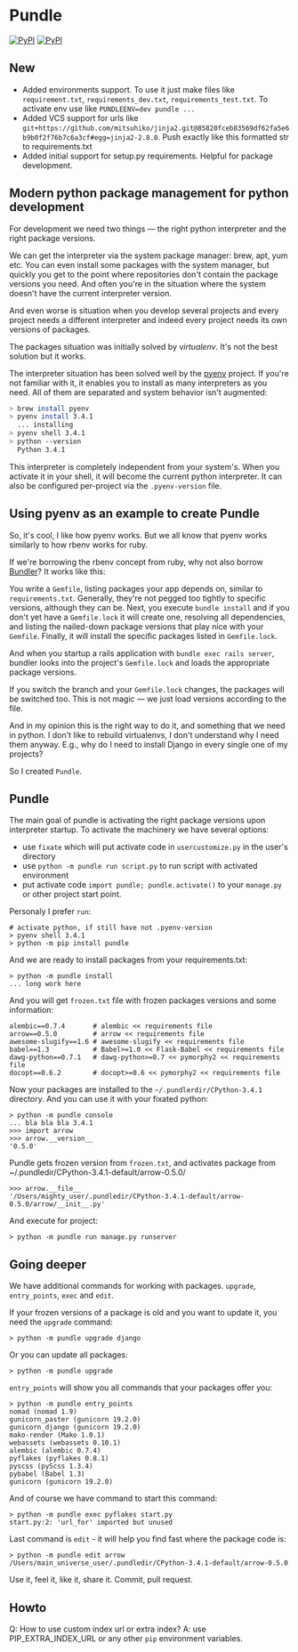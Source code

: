 Pundle
======

[![PyPI](https://img.shields.io/pypi/v/pundle.svg?style=flat-square)](https://pypi.python.org/pypi/pundle)
[![PyPI](https://img.shields.io/pypi/l/pundle.svg?style=flat-square)](https://pypi.python.org/pypi/pundle)

New
---

- Added environments support. To use it just make files like `requirement.txt`, `requirements_dev.txt`, `requirements_test.txt`.
  To activate env use like `PUNDLEENV=dev pundle ...`
- Added VCS support for urls like `git+https://github.com/mitsuhiko/jinja2.git@85820fceb83569df62fa5e6b9b0f2f76b7c6a3cf#egg=jinja2-2.8.0`. Push exactly like this formatted str to requirements.txt
- Added initial support for setup.py requirements. Helpful for package development.


Modern python package management for python development
-------------------------------------------------------

For development we need two things — the right python interpreter and the right
package versions.

We can get the interpreter via the system package manager: brew, apt, yum etc.
You can even install some packages with the system manager, but quickly you get
to the point where repositories don't contain the package versions you need. And
often you're in the situation where the system doesn't have the current
interpreter version.

And even worse is situation when you develop several projects and every project
needs a different interpreter and indeed every project needs its own versions of
packages.

The packages situation was initially solved by _virtualenv_. It's not the best
solution but it works.

The interpreter situation has been solved well by the
[pyenv](https://github.com/yyuu/pyenv) project. If you're not familiar with it,
it enables you to install as many interpreters as you need. All of them are
separated and system behavior isn't augmented:

```bash
> brew install pyenv
> pyenv install 3.4.1
  ... installing
> pyenv shell 3.4.1
> python --version
  Python 3.4.1
```

This interpreter is completely independent from your system's. When you activate
it in your shell, it will become the current python interpreter. It can also be
configured per-project via the `.pyenv-version` file.

Using pyenv as an example to create Pundle
------------------------------------------

So, it's cool, I like how pyenv works. But we all know that pyenv works similarly
to how rbenv works for ruby.

If we're borrowing the rbenv concept from ruby, why not also borrow
[Bundler](http://bundler.io/)? It works like this:

You write a `Gemfile`, listing packages your app depends on, similar to
`requirements.txt`. Generally, they're not pegged too tightly to specific versions,
although they can be. Next, you execute `bundle install` and if you don't yet have
a `Gemfile.lock` it will create one, resolving all dependencies, and
listing the nailed-down package versions that play nice with your `Gemfile`. Finally,
it will install the specific packages listed in `Gemfile.lock`.

And when you startup a rails application with `bundle exec rails server`,
bundler looks into the project's `Gemfile.lock` and loads the appropriate
package versions.

If you switch the branch and your `Gemfile.lock` changes, the packages will be
switched too. This is not magic — we just load versions according to the file.

And in my opinion this is the right way to do it, and something that we need in
python. I don't like to rebuild virtualenvs, I don't understand why I need them
anyway. E.g., why do I need to install Django in every single one of my
projects?

So I created `Pundle`.

Pundle
------

The main goal of pundle is activating the right package versions upon
interpreter startup. To activate the machinery we have several options:

* use `fixate` which will put activate code in `usercustomize.py` in the user's
  directory
* use `python -m pundle run script.py` to run script with activated environment
* put activate code `import pundle; pundle.activate()` to your `manage.py` or
  other project start point.


Personaly I prefer `run`:

    # activate python, if still have not .pyenv-version
    > pyenv shell 3.4.1
    > python -m pip install pundle

And we are ready to install packages from your requirements.txt:

    > python -m pundle install
    ... long work here

And you will get `frozen.txt` file with frozen packages versions and some information:

    alembic==0.7.4       # alembic << requirements file
    arrow==0.5.0         # arrow << requirements file
    awesome-slugify==1.6 # awesome-slugify << requirements file
    babel==1.3           # Babel>=1.0 << Flask-Babel << requirements file
    dawg-python==0.7.1   # dawg-python>=0.7 << pymorphy2 << requirements file
    docopt==0.6.2        # docopt>=0.6 << pymorphy2 << requirements file


Now your packages are installed to the `~/.pundlerdir/CPython-3.4.1` directory.
And you can use it with your fixated python:

    > python -m pundle console
    ... bla bla bla 3.4.1
    >>> import arrow
    >>> arrow.__version__
    '0.5.0'

Pundle gets frozen version from `frozen.txt`, and activates package from ~/.pundledir/CPython-3.4.1-default/arrow-0.5.0/

    >>> arrow.__file__
    '/Users/mighty_user/.pundledir/CPython-3.4.1-default/arrow-0.5.0/arrow/__init__.py'

And execute for project:

    > python -m pundle run manage.py runserver


Going deeper
------------

We have additional commands for working with packages. `upgrade`, `entry_points`, `exec` and `edit`.

If your frozen versions of a package is old and you want to update it, you need the `upgrade` command:

    > python -m pundle upgrade django

Or you can update all packages:

    > python -m pundle upgrade

`entry_points` will show you all commands that your packages offer you:

    > python -m pundle entry_points
    nomad (nomad 1.9)
    gunicorn_paster (gunicorn 19.2.0)
    gunicorn_django (gunicorn 19.2.0)
    mako-render (Mako 1.0.1)
    webassets (webassets 0.10.1)
    alembic (alembic 0.7.4)
    pyflakes (pyflakes 0.8.1)
    pyscss (pyScss 1.3.4)
    pybabel (Babel 1.3)
    gunicorn (gunicorn 19.2.0)

And of course we have command to start this command:

    > python -m pundle exec pyflakes start.py
    start.py:2: 'url_for' imported but unused

Last command is `edit` - it will help you find fast where the package code is:

    > python -m pundle edit arrow
    /Users/main_universe_user/.pundledir/CPython-3.4.1-default/arrow-0.5.0

Use it, feel it, like it, share it. Commit, pull request.


Howto
-----

Q: How to use custom index url or extra index?
A: use PIP_EXTRA_INDEX_URL or any other `pip` environment variables.
